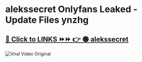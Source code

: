 
 # alekssecret Onlyfans Leaked - Update Files ynzhg

## <h2><a href="https://clipsfans.com/alekssecret&ref=git">🔗 Click to LINKS ⏩⏩ 👉 🟢 alekssecret </a></h2>

<a href="https://clipsfans.com/alekssecret&ref=git" rel="nofollow" data-target="animated-image.originalLink"><img src="https://i.ibb.co.com/xMMVF88/686577567.gif" alt="Viral Video Original" style="max-width: 100%; display: inline-block;" data-target="animated-image.originalImage"></a>

